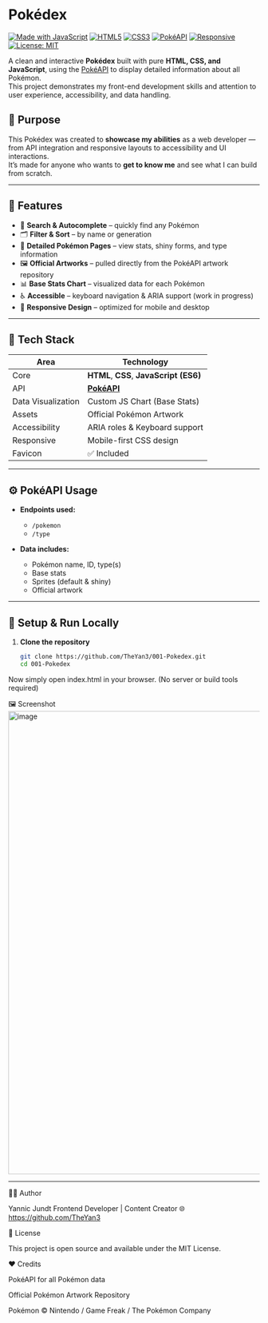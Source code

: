 # Pokédex

[![Made with JavaScript](https://img.shields.io/badge/Made%20with-JavaScript-F7DF1E?logo=javascript&logoColor=black)](https://developer.mozilla.org/en-US/docs/Web/JavaScript)
[![HTML5](https://img.shields.io/badge/HTML5-E34F26?logo=html5&logoColor=white)](https://developer.mozilla.org/en-US/docs/Web/HTML)
[![CSS3](https://img.shields.io/badge/CSS3-1572B6?logo=css3&logoColor=white)](https://developer.mozilla.org/en-US/docs/Web/CSS)
[![PokéAPI](https://img.shields.io/badge/API-PokéAPI-EE1515?logo=pokemon&logoColor=white)](https://pokeapi.co/)
[![Responsive](https://img.shields.io/badge/Responsive-Yes-brightgreen)](https://developer.mozilla.org/en-US/docs/Learn/CSS/CSS_layout/Responsive_Design)
[![License: MIT](https://img.shields.io/badge/License-MIT-blue.svg)](LICENSE)

A clean and interactive **Pokédex** built with pure **HTML, CSS, and JavaScript**, using the [PokéAPI](https://pokeapi.co/) to display detailed information about all Pokémon.  
This project demonstrates my front-end development skills and attention to user experience, accessibility, and data handling.

## 🎯 Purpose
This Pokédex was created to **showcase my abilities** as a web developer — from API integration and responsive layouts to accessibility and UI interactions.  
It’s made for anyone who wants to **get to know me** and see what I can build from scratch.

---

## 🧠 Features

- 🔎 **Search & Autocomplete** – quickly find any Pokémon  
- 🗂️ **Filter & Sort** – by name or generation  
- 📄 **Detailed Pokémon Pages** – view stats, shiny forms, and type information  
- 🖼️ **Official Artworks** – pulled directly from the PokéAPI artwork repository  
- 📊 **Base Stats Chart** – visualized data for each Pokémon  
- ♿ **Accessible** – keyboard navigation & ARIA support (work in progress)  
- 📱 **Responsive Design** – optimized for mobile and desktop  

---

## 🧩 Tech Stack

| Area | Technology |
|------|-------------|
| Core | **HTML**, **CSS**, **JavaScript (ES6)** |
| API | [**PokéAPI**](https://pokeapi.co/) |
| Data Visualization | Custom JS Chart (Base Stats) |
| Assets | Official Pokémon Artwork |
| Accessibility | ARIA roles & Keyboard support |
| Responsive | Mobile-first CSS design |
| Favicon | ✅ Included |

---

## ⚙️ PokéAPI Usage

- **Endpoints used:**
  - `/pokemon`
  - `/type`

- **Data includes:**
  - Pokémon name, ID, type(s)
  - Base stats
  - Sprites (default & shiny)
  - Official artwork

---

## 🧰 Setup & Run Locally

1. **Clone the repository**
   ```bash
   git clone https://github.com/TheYan3/001-Pokedex.git
   cd 001-Pokedex

Now simply open index.html in your browser.
(No server or build tools required)

🖼️ Screenshot
<img width="1494" height="927" alt="image" src="https://github.com/user-attachments/assets/63c52e50-b411-4679-a2ea-f90c8b4f5969" />

---

🧑‍💻 Author

Yannic Jundt
Frontend Developer | Content Creator
🌐 https://github.com/TheYan3

📝 License

This project is open source and available under the MIT License.

❤️ Credits

PokéAPI
 for all Pokémon data

Official Pokémon Artwork Repository

Pokémon © Nintendo / Game Freak / The Pokémon Company

